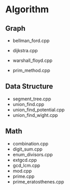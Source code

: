 # Algorithm


## Graph
- bellman_ford.cpp
- dijkstra.cpp
- warshall_floyd.cpp

- prim_method.cpp




## Data Structure
- segment_tree.cpp
- union_find.cpp
- union_find_potential.cpp
- union_find_wight.cpp


## Math
- combination.cpp
- digit_sum.cpp
- enum_divisors.cpp
- extgcd.cpp
- gcd_lcm.cpp
- mod.cpp
- prime.cpp
- prime_eratosthenes.cpp






